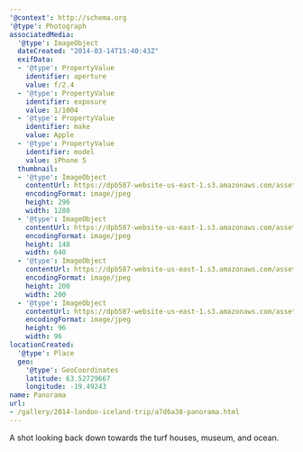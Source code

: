 ```yaml
---
'@context': http://schema.org
'@type': Photograph
associatedMedia:
  '@type': ImageObject
  dateCreated: "2014-03-14T15:40:43Z"
  exifData:
  - '@type': PropertyValue
    identifier: aperture
    value: f/2.4
  - '@type': PropertyValue
    identifier: exposure
    value: 1/1004
  - '@type': PropertyValue
    identifier: make
    value: Apple
  - '@type': PropertyValue
    identifier: model
    value: iPhone 5
  thumbnail:
  - '@type': ImageObject
    contentUrl: https://dpb587-website-us-east-1.s3.amazonaws.com/asset/gallery/2014-london-iceland-trip/a7d6a38-panorama~1280.jpg
    encodingFormat: image/jpeg
    height: 296
    width: 1280
  - '@type': ImageObject
    contentUrl: https://dpb587-website-us-east-1.s3.amazonaws.com/asset/gallery/2014-london-iceland-trip/a7d6a38-panorama~640w.jpg
    encodingFormat: image/jpeg
    height: 148
    width: 640
  - '@type': ImageObject
    contentUrl: https://dpb587-website-us-east-1.s3.amazonaws.com/asset/gallery/2014-london-iceland-trip/a7d6a38-panorama~200x200.jpg
    encodingFormat: image/jpeg
    height: 200
    width: 200
  - '@type': ImageObject
    contentUrl: https://dpb587-website-us-east-1.s3.amazonaws.com/asset/gallery/2014-london-iceland-trip/a7d6a38-panorama~96x96.jpg
    encodingFormat: image/jpeg
    height: 96
    width: 96
locationCreated:
  '@type': Place
  geo:
    '@type': GeoCoordinates
    latitude: 63.52729667
    longitude: -19.49243
name: Panorama
url:
- /gallery/2014-london-iceland-trip/a7d6a38-panorama.html
---
```


A shot looking back down towards the turf houses, museum, and ocean.
